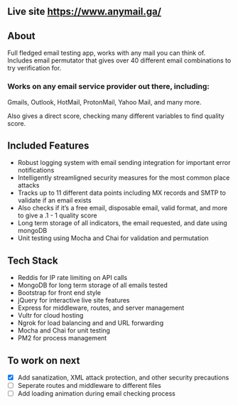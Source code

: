 ## Live site https://www.anymail.ga/
## About

Full fledged email testing app, works with any mail you can think of. Includes email permutator that gives over 40 different email combinations to try verification for.

### Works on any email service provider out there, including:

Gmails, Outlook, HotMail, ProtonMail, Yahoo Mail, and many more.

Also gives a direct score, checking many different variables to find quality score.

## Included Features

- Robust logging system with email sending integration for important error notifications
- Intelligently streamligned security measures for the most common place attacks
- Tracks up to 11 different data points including MX records and SMTP to validate if an email exists
- Also checks if it’s a free email, disposable email, valid format, and more to give a .1 - 1 quality score
- Long term storage of all indicators, the email requested, and date using mongoDB
- Unit testing using Mocha and Chai for validation and permutation


## Tech Stack

- Reddis for IP rate limiting on API calls
- MongoDB for long term storage of all emails tested
- Bootstrap for front end style
- jQuery for interactive live site features
- Express for middleware, routes, and server management
- Vultr for cloud hosting 
- Ngrok for load balancing and and URL forwarding
- Mocha and Chai for unit testing
- PM2 for process management 

## To work on next

- [x] Add sanatization, XML attack protection, and other security precautions
- [ ] Seperate routes and middleware to different files
- [ ] Add loading animation during email checking process
